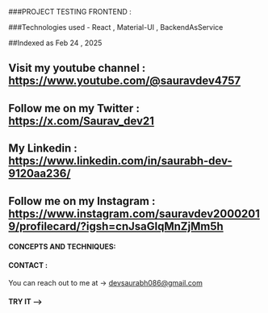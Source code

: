 ###PROJECT TESTING FRONTEND : 

###Technologies used - React , Material-UI , BackendAsService

##Indexed as Feb 24 , 2025

 ## Visit my youtube channel : https://www.youtube.com/@sauravdev4757
## Follow me on my Twitter : https://x.com/Saurav_dev21
## My Linkedin : https://www.linkedin.com/in/saurabh-dev-9120aa236/
## Follow me on my Instagram : https://www.instagram.com/sauravdev20002019/profilecard/?igsh=cnJsaGlqMnZjMm5h

#### CONCEPTS AND TECHNIQUES:


#### CONTACT :

You can reach out to me at -> devsaurabh086@gmail.com

#### TRY IT --> 


